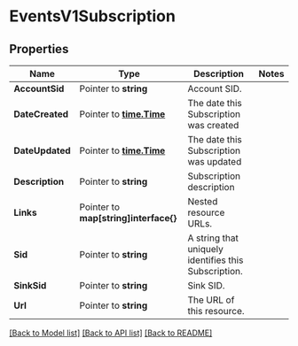 # EventsV1Subscription

## Properties

Name | Type | Description | Notes
------------ | ------------- | ------------- | -------------
**AccountSid** | Pointer to **string** | Account SID. |
**DateCreated** | Pointer to [**time.Time**](time.Time.md) | The date this Subscription was created |
**DateUpdated** | Pointer to [**time.Time**](time.Time.md) | The date this Subscription was updated |
**Description** | Pointer to **string** | Subscription description |
**Links** | Pointer to **map[string]interface{}** | Nested resource URLs. |
**Sid** | Pointer to **string** | A string that uniquely identifies this Subscription. |
**SinkSid** | Pointer to **string** | Sink SID. |
**Url** | Pointer to **string** | The URL of this resource. |

[[Back to Model list]](../README.md#documentation-for-models) [[Back to API list]](../README.md#documentation-for-api-endpoints) [[Back to README]](../README.md)



